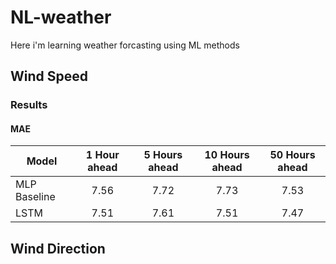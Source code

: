 # NL-weather
Here i'm learning weather forcasting using ML methods

## Wind Speed

### Results

#### MAE
| Model         | 1 Hour ahead | 5 Hours ahead|10 Hours ahead|50 Hours ahead|
| ------------- |:------------:|:------------:|:------------:|:------------:|
| MLP Baseline  |  7.56        |  7.72        |   7.73       |  7.53        |
| LSTM          |  7.51        |  7.61        |   7.51       |  7.47        |

## Wind Direction
